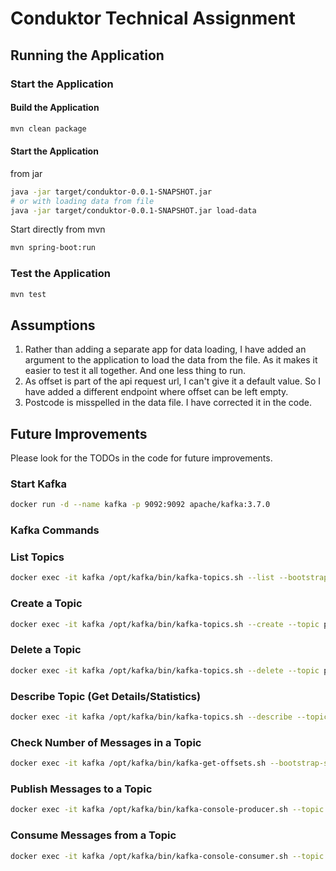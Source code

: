 # Conduktor Technical Assignment

## Running the Application

### Start the Application

#### Build the Application
```bash
mvn clean package
```

#### Start the Application

from jar

```bash
java -jar target/conduktor-0.0.1-SNAPSHOT.jar
# or with loading data from file
java -jar target/conduktor-0.0.1-SNAPSHOT.jar load-data
```
 
Start directly from mvn
```bash
mvn spring-boot:run
```

### Test the Application

```bash
mvn test
```

## Assumptions

1. Rather than adding a separate app for data loading, I have added an argument to the application to load the data from the file. As it makes it easier to test it all together. And one less thing to run.
2. As offset is part of the api request url, I can't give it a default value. So I have added a different endpoint where offset can be left empty.
3. Postcode is misspelled in the data file. I have corrected it in the code.

## Future Improvements

Please look for the TODOs in the code for future improvements.

### Start Kafka

```bash
docker run -d --name kafka -p 9092:9092 apache/kafka:3.7.0  
```

### Kafka Commands
### List Topics
```bash
docker exec -it kafka /opt/kafka/bin/kafka-topics.sh --list --bootstrap-server localhost:9092
```

### Create a Topic
```bash
docker exec -it kafka /opt/kafka/bin/kafka-topics.sh --create --topic people-topic --partitions 3 --replication-factor 1 --bootstrap-server localhost:9092 --config cleanup.policy=delete
```

### Delete a Topic
```bash
docker exec -it kafka /opt/kafka/bin/kafka-topics.sh --delete --topic people-topic --bootstrap-server localhost:9092
```

### Describe Topic (Get Details/Statistics)
```bash
docker exec -it kafka /opt/kafka/bin/kafka-topics.sh --describe --topic people-topic --bootstrap-server localhost:9092
```

### Check Number of Messages in a Topic
```bash
docker exec -it kafka /opt/kafka/bin/kafka-get-offsets.sh --bootstrap-server localhost:9092 --topic people-topic --partitions 0,1,2
```

### Publish Messages to a Topic
```bash
docker exec -it kafka /opt/kafka/bin/kafka-console-producer.sh --topic people-topic --bootstrap-server localhost:9092
```

### Consume Messages from a Topic
```bash
docker exec -it kafka /opt/kafka/bin/kafka-console-consumer.sh --topic people-topic --from-beginning --bootstrap-server localhost:9092
```

